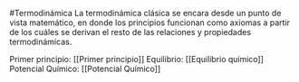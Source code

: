 #Termodinámica
La termodinámica clásica se encara desde un punto de vista matemático, en donde los principios funcionan como axiomas a partir de los cuáles se derivan el resto de las relaciones y propiedades termodinámicas.

Primer principio: [[Primer principio]]
Equilibrio: [[Equilibrio químico]]
Potencial Químico: [[Potencial Químico]]

